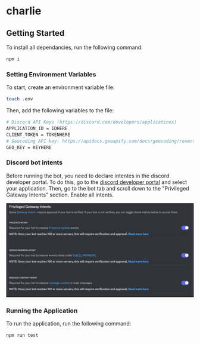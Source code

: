 # charlie

## Getting Started

To install all dependancies, run the following command:

```bash
npm i
```
### Setting Environment Variables
To start, create an environment variable file:
```bash
touch .env
```

Then, add the following variables to the file:
```bash
# Discord API Keys (https://discord.com/developers/applications)
APPLICATION_ID = IDHERE
CLIENT_TOKEN = TOKENHERE
# Geocoding API key: https://apidocs.geoapify.com/docs/geocoding/reverse-geocoding/#about
GEO_KEY = KEYHERE
```

### Discord bot intents
Before running the bot, you need to declare intentes in the discord developer portal. To do this, go to the [discord developer portal](https://discord.com/developers/applications) and select your application. Then, go to the bot tab and scroll down to the "Privileged Gateway Intents" section. Enable all intents.

![Alt text](documentation/images/Untitled.png)

### Running the Application

To run the application, run the following command:

```bash
npm run test
```


